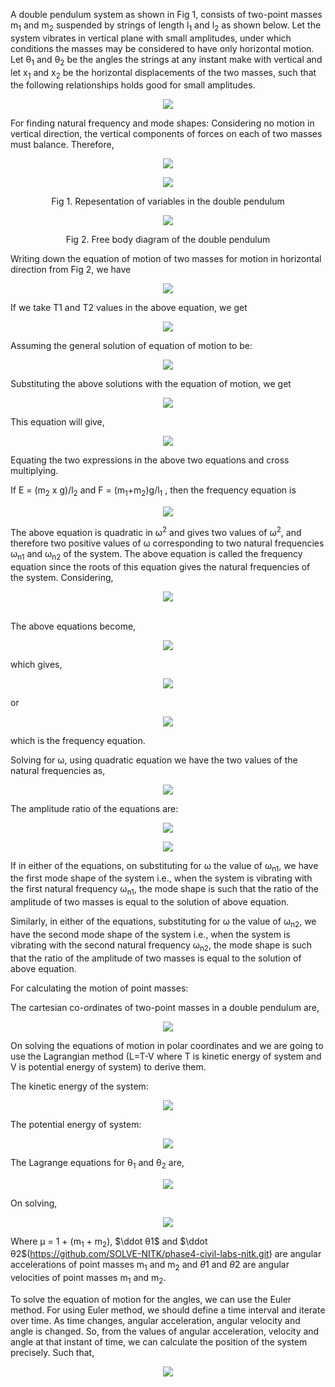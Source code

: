 A double pendulum system as shown in Fig 1, consists of two-point masses m<sub>1</sub> and m<sub>2</sub> suspended by strings of length l<sub>1</sub> and l<sub>2</sub> as shown below. Let the system vibrates in vertical plane with small amplitudes, under which conditions the masses may be considered to have only horizontal motion. Let θ<sub>1</sub> and θ<sub>2</sub> be the angles the strings at any instant make with vertical and let x<sub>1</sub> and x<sub>2</sub> be the horizontal displacements of the two masses, such that the following relationships holds good for small amplitudes.
<center>

![](images/1.png)
</center>

For finding natural frequency and mode shapes:
Considering no motion in vertical direction, the vertical components of forces on each of two masses must balance. Therefore,
<center>

![](images/2.png)


![](images/3.png)

Fig 1. Repesentation of variables in the double pendulum

![](images/5.png)

Fig 2. Free body diagram of the double pendulum
</center>

Writing down the equation of motion of two masses for motion in horizontal direction from Fig 2, we have
<center>

![](images/4.png)
</center>

If we take T1 and T2 values in the above equation, we get

<center>

![](images/6.png)

</center>

Assuming the general solution of equation of motion to be:

<center>

![](images/7.png)

</center>

Substituting the above solutions with the equation of motion, we get

<center>

![](images/8.png)

</center>

This equation will give,
<center>

![](images/9.png)

</center>

Equating the two expressions in the above two equations and cross multiplying.

If E = (m<sub>2</sub> x g)/l<sub>2</sub> and F = (m<sub>1</sub>+m<sub>2</sub>)g/l<sub>1</sub> , then the frequency equation is

<center>

![](images/10.png)

</center>

The above equation is quadratic in &omega;<sup>2</sup> and gives two values of &omega;<sup>2</sup>, and therefore two positive values of &omega; corresponding to two natural frequencies &omega;<sub>n1</sub> and &omega;<sub>n2</sub> of the system. The above equation is called the frequency equation since the roots of this equation gives the natural frequencies of the system.
Considering,
<center>

![](images/23.png)

</center>
<br>
The above equations become,
<center>

![](images/11.png)
</center>

which gives,

<center>

![](images/12.png)

</center>
or
<center>

![](images/13.png)

</center>
which is the frequency equation.

Solving for &omega;, using quadratic equation we have the two values of the natural frequencies as,
<center>

![](images/14.png)

</center>

The amplitude ratio of the equations are:
<center>

![](images/15.png)

![](images/16.png)
</center>

If in either of the equations, on substituting for &omega; the value of &omega;<sub>n1</sub>, we have the first mode shape of the system i.e., when the system is vibrating with the first natural frequency &omega;<sub>n1</sub>, the mode shape is such that the ratio of the amplitude of two masses is equal to the solution of above equation.

Similarly, in either of the equations, substituting for &omega; the value of &omega;<sub>n2</sub>, we have the second mode shape of the system i.e., when the system is vibrating with the second natural frequency &omega;<sub>n2</sub>, the mode shape is such that the ratio of the amplitude of two masses is equal to the solution of above equation.

For calculating the motion of point masses:

The cartesian co-ordinates of two-point masses in a double pendulum are,

<center>

![](images/17.png)

</center>

On solving the equations of motion in polar coordinates and we are going to use the Lagrangian method (L=T-V where T is kinetic energy of system and V is potential energy of system) to derive them. 

The kinetic energy of the system:

<center>

![](images/18.png)

</center>

The potential energy of system:
<center>

![](images/19.png)

</center>

The Lagrange equations for &theta;<sub>1</sub> and &theta;<sub>2</sub> are,
<center>

![](images/21.png)

</center>

On solving,
<center>

![](images/20.png)

</center>

Where &mu; = 1 + (m<sub>1</sub> + m<sub>2</sub>), $\ddot θ1$ and $\ddot θ2$(https://github.com/SOLVE-NITK/phase4-civil-labs-nitk.git) are angular accelerations of point masses m<sub>1</sub> and m<sub>2</sub> and $\dot θ1$ and $\dot θ2$ are angular velocities of point masses m<sub>1</sub> and m<sub>2</sub>.

To solve the equation of motion for the angles, we can use the Euler method. For using Euler method, we should define a time interval and iterate over time. As time changes, angular acceleration, angular velocity and angle is changed. So, from the values of angular acceleration, velocity and angle at that instant of time, we can calculate the position of the system precisely. 
Such that,
<center>

![](images/22.png)

</center>
